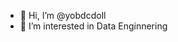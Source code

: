 - 👋 Hi, I’m @yobdcdoll
- 👀 I’m interested in Data Enginnering


<!---
yobdcdoll/yobdcdoll is a ✨ special ✨ repository because its `README.md` (this file) appears on your GitHub profile.
You can click the Preview link to take a look at your changes.
--->
